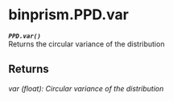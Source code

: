 # binprism.PPD.var
***`PPD.var()`*** <br />
Returns the circular variance of the distribution

## Returns
*var (float): Circular variance of the distribution*
